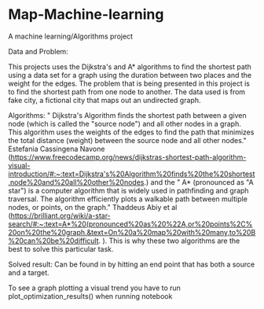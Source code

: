 # Map-Machine-learning
A machine learning/Algorithms project

Data and Problem:

This projects uses the Dijkstra's and A* algorithms to find the shortest path using a data set for a graph
using the duration between two places and the weight for the edges. The problem that is being presented in this project is to find the shortest path from one node to another. The data used is from fake city, a fictional city that maps out an undirected graph. 

Algorithms:
" Dijkstra's Algorithm finds the shortest path between a given node (which is called the "source node") and all other nodes in a graph. This algorithm uses the weights of the edges to find the path that minimizes the total distance (weight) between the source node and all other nodes." Estefania Cassingena Navone (https://www.freecodecamp.org/news/dijkstras-shortest-path-algorithm-visual-introduction/#:~:text=Dijkstra's%20Algorithm%20finds%20the%20shortest,node%20and%20all%20other%20nodes.) and the " A* (pronounced as "A star") is a computer algorithm that is widely used in pathfinding and graph traversal. The algorithm efficiently plots a walkable path between multiple nodes, or points, on the graph." Thaddeus Abiy et al (https://brilliant.org/wiki/a-star-search/#:~:text=A*%20(pronounced%20as%20%22A,or%20points%2C%20on%20the%20graph.&text=On%20a%20map%20with%20many,to%20B%20can%20be%20difficult. ). This is why these two algorithms are the best to solve this particular task.

Solved result:
Can be found in by hitting an end point that has both a source and a target.

To see a graph plotting a visual trend you have to run plot_optimization_results() when running notebook